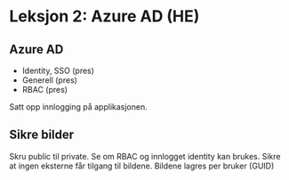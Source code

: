 # Leksjon 2: Azure AD (HE)

## Azure AD

- Identity, SSO (pres)
- Generell (pres)
- RBAC (pres)

Satt opp innlogging på applikasjonen.

## Sikre bilder

Skru public til private.
Se om RBAC og innlogget identity kan brukes.
Sikre at ingen eksterne får tilgang til bildene.
Bildene lagres per bruker (GUID)
